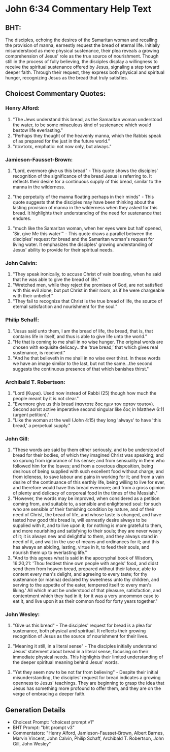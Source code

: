 # John 6:34 Commentary Help Text

## BHT:
The disciples, echoing the desires of the Samaritan woman and recalling the provision of manna, earnestly request the bread of eternal life. Initially misunderstood as mere physical sustenance, their plea reveals a growing comprehension of Jesus' role as the true source of nourishment. Though still in the process of fully believing, the disciples display a willingness to receive the spiritual sustenance offered by Jesus, signaling a step toward deeper faith. Through their request, they express both physical and spiritual hunger, recognizing Jesus as the bread that truly satisfies.

## Choicest Commentary Quotes:
### Henry Alford:
1. "The Jews understand this bread, as the Samaritan woman understood the water, to be some miraculous kind of sustenance which would bestow life everlasting."
2. "Perhaps they thought of the heavenly manna, which the Rabbis speak of as prepared for the just in the future world."
3. "πάντοτε, emphatic: not now only, but always."

### Jamieson-Fausset-Brown:
1. "Lord, evermore give us this bread" - This quote shows the disciples' recognition of the significance of the bread Jesus is referring to. It reflects their desire for a continuous supply of this bread, similar to the manna in the wilderness. 

2. "the perpetuity of the manna floating perhaps in their minds" - This quote suggests that the disciples may have been thinking about the lasting provision of manna in the wilderness when they asked for this bread. It highlights their understanding of the need for sustenance that endures.

3. "much like the Samaritan woman, when her eyes were but half opened, 'Sir, give Me this water'" - This quote draws a parallel between the disciples' request for bread and the Samaritan woman's request for living water. It emphasizes the disciples' growing understanding of Jesus' ability to provide for their spiritual needs.

### John Calvin:
1. "They speak ironically, to accuse Christ of vain boasting, when he said that he was able to give the bread of life."
2. "Wretched men, while they reject the promises of God, are not satisfied with this evil alone, but put Christ in their room, as if he were chargeable with their unbelief."
3. "They fail to recognize that Christ is the true bread of life, the source of eternal satisfaction and nourishment for the soul."

### Philip Schaff:
1. "Jesus said unto them, I am the bread of life, the bread, that is, that contains life in itself, and thus is able to give life unto the world." 
2. "He that is coming to me shall in no wise hunger. The original words are chosen with exquisite delicacy...the ‘true bread,’ that which gives real sustenance, is received."
3. "And he that believeth in me shall in no wise ever thirst. In these words we have an image similar to the last, but not the same...the second suggests the continuous presence of that which banishes thirst."

### Archibald T. Robertson:
1. "Lord (Κυριε). Used now instead of Rabbi (25) though how much the people meant by it is not clear."
2. "Evermore give us this bread (παντοτε δος ημιν τον αρτον τουτον). Second aorist active imperative second singular like δος in Matthew 6:11 (urgent petition)."
3. "Like the woman at the well (John 4:15) they long 'always' to have 'this bread,' a perpetual supply."

### John Gill:
1. "These words are said by them either seriously, and to be understood of bread for their bodies, of which they imagined Christ was speaking; and so sprung from ignorance of his sense; and from sensuality in them who followed him for the loaves; and from a covetous disposition, being desirous of being supplied with such excellent food without charge; and from idleness, to save labour and pains in working for it; and from a vain desire of the continuance of this earthly life, being willing to live for ever, and therefore would have this bread evermore; and from a gross opinion of plenty and delicacy of corporeal food in the times of the Messiah."
2. "However, the words may be improved, when considered as a petition coming from, and suitable to, a sensible and enlightened soul: for such who are sensible of their famishing condition by nature, and of their need of Christ, the bread of life, and whose taste is changed, and have tasted how good this bread is, will earnestly desire always to be supplied with it, and to live upon it; for nothing is more grateful to them, and more nourishing and satisfying to their souls; they are never weary of it; it is always new and delightful to them, and they always stand in need of it, and wait in the use of means and ordinances for it; and this has always an abiding, lasting, virtue in it, to feed their souls, and nourish them up to everlasting life."
3. "And to this agrees what is said in the apocryphal book of Wisdom, 16:20,21: 'Thou feddest thine own people with angels' food, and didst send them from heaven bread, prepared without their labour, able to content every man's delight, and agreeing to every taste; for thy sustenance (or manna) declared thy sweetness unto thy children, and serving to the appetite of the eater, tempered itself to every man's liking.' All which must be understood of that pleasure, satisfaction, and contentment which they had in it; for it was a very uncommon case to eat it, and live upon it as their common food for forty years together."

### John Wesley:
1. "Give us this bread" - The disciples' request for bread is a plea for sustenance, both physical and spiritual. It reflects their growing recognition of Jesus as the source of nourishment for their lives.

2. "Meaning it still, in a literal sense" - The disciples initially understand Jesus' statement about bread in a literal sense, focusing on their immediate physical needs. This highlights their limited understanding of the deeper spiritual meaning behind Jesus' words.

3. "Yet they seem now to be not far from believing" - Despite their initial misunderstanding, the disciples' request for bread indicates a growing openness to Jesus' teachings. They are beginning to grasp the idea that Jesus has something more profound to offer them, and they are on the verge of embracing a deeper faith.


## Generation Details
- Choicest Prompt: "choicest prompt v1"
- BHT Prompt: "bht prompt v3"
- Commentators: "Henry Alford, Jamieson-Fausset-Brown, Albert Barnes, Marvin Vincent, John Calvin, Philip Schaff, Archibald T. Robertson, John Gill, John Wesley"
